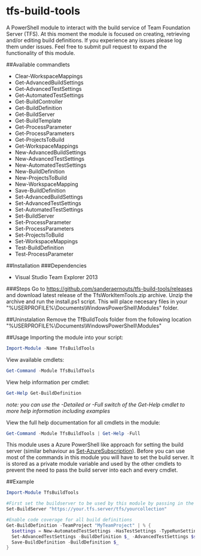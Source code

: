# tfs-build-tools
A PowerShell module to interact with the build service of Team Foundation Server (TFS). At this moment the module is focused on creating, retrieving and/or editing build definitions. If you experience any issues please log them under issues. Feel free to submit pull request to expand the functionality of this module.

##Available commandlets
- Clear-WorkspaceMappings
- Get-AdvancedBuildSettings
- Get-AdvancedTestSettings
- Get-AutomatedTestSettings
- Get-BuildController
- Get-BuildDefinition
- Get-BuildServer
- Get-BuildTemplate
- Get-ProcessParameter
- Get-ProcessParameters
- Get-ProjectsToBuild
- Get-WorkspaceMappings
- New-AdvancedBuildSettings
- New-AdvancedTestSettings
- New-AutomatedTestSettings
- New-BuildDefinition
- New-ProjectsToBuild
- New-WorkspaceMapping
- Save-BuildDefinition
- Set-AdvancedBuildSettings
- Set-AdvancedTestSettings
- Set-AutomatedTestSettings
- Set-BuildServer
- Set-ProcessParameter
- Set-ProcessParameters
- Set-ProjectsToBuild
- Set-WorkspaceMappings
- Test-BuildDefinition
- Test-ProcessParameter

##Installation
###Dependencies
* Visual Studio Team Explorer 2013

###Steps
Go to https://github.com/sanderaernouts/tfs-build-tools/releases and download latest release of the TfsWorkItemTools.zip archive. Unzip the archive and run the install.ps1 script. This will place necesary files in your "%USERPROFILE%\Documents\WindowsPowerShell\Modules" folder.

##Uninstalation
Remove the TfBuildTools folder from the following location "%USERPROFILE%\Documents\WindowsPowerShell\Modules"

##Usage
Importing the module into your script:
```powershell
Import-Module -Name TfsBuildTools
```

View available cmdlets:
```powershell
Get-Command -Module TfsBuildTools
```

View help information per cmdlet:
```powershell
Get-Help Get-BuildDefinition
```

*note: you can use the -Detailed or -Full switch of the Get-Help cmdlet to more help information including examples*

View the full help documentation for all cmdlets in the module:
```powershell
Get-Command -Module TfsBuildTools | Get-Help -Full
```

This module uses a Azure PowerShell like approach for setting the build server (similar behaviour as [Set-AzureSubscription](https://msdn.microsoft.com/en-us/library/dn495189.aspx)). Before you can use most of the commands in this module you will have to set the build server. It is stored as a private module variable and used by the other cmdlets to prevent the need to pass the build server into each and every cmdlet.

##Example
```powershell
Import-Module TfsBuildTools

#First set the buildserver to be used by this module by passing in the collection URL and request to use the ByPassRules flag
Set-BuildServer "https://your.tfs.server/tfs/yourcollection"

#Enable code coverage for all build definitions
Get-BuildDefinition -TeamProject "MyTeamProject" | % {
  $settings = New-AutomatedTestSettings -HasTestSettings -TypeRunSettings "CodeCoverageEnabled"
  Set-AdvancedTestSettings -BuildDefinition $_ -AdvancedTestSettings $settings
  Save-BuildDefinition -BuildDefinition $_
}
```
